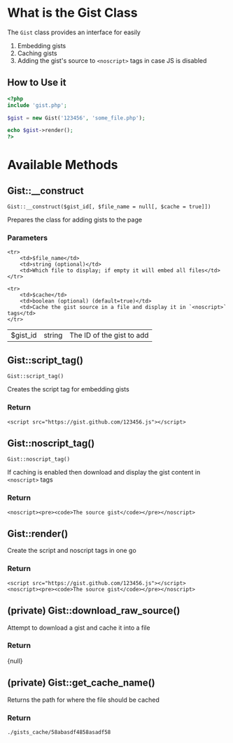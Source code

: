 # What is the Gist Class
The `Gist` class provides an interface for easily

1. Embedding gists
2. Caching gists
3. Adding the gist's source to `<noscript>` tags in case JS is disabled

## How to Use it

```php
<?php
include 'gist.php';

$gist = new Gist('123456', 'some_file.php');

echo $gist->render();
?>
```

# Available Methods

## Gist::__construct

	Gist::__construct($gist_id[, $file_name = null[, $cache = true]])

Prepares the class for adding gists to the page

### Parameters

<table>
	<tr>
		<td>$gist_id</td>
		<td>string</td>
		<td>The ID of the gist to add</td>
	</tr>
	
	<tr>
		<td>$file_name</td>
		<td>string (optional)</td>
		<td>Which file to display; if empty it will embed all files</td>
	</tr>
	
	<tr>
		<td>$cache</td>
		<td>boolean (optional) (default=true)</td>
		<td>Cache the gist source in a file and display it in `<noscript>` tags</td>
	</tr>
</table>

## Gist::script\_tag()

	Gist::script_tag()

Creates the script tag for embedding gists

### Return

```
<script src="https://gist.github.com/123456.js"></script>
```

## Gist::noscript\_tag()

	Gist::noscript_tag()

If caching is enabled then download 
and display the gist content in
`<noscript>` tags

### Return

```
<noscript><pre><code>The source gist</code></pre></noscript>
```

## Gist::render()

Create the script and noscript tags
in one go

### Return

```
<script src="https://gist.github.com/123456.js"></script>
<noscript><pre><code>The source gist</code></pre></noscript>
```

## (private) Gist::download\_raw\_source()

Attempt to download a gist
and cache it into a file

### Return
{null}

## (private) Gist::get\_cache\_name()

Returns the path for where the file
should be cached

### Return

	./gists_cache/58abasdf4858asadf58



